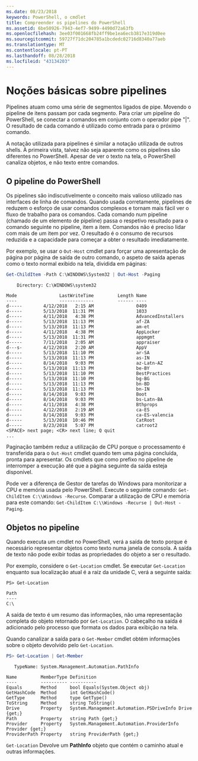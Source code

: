 ```yaml
---
ms.date: 08/23/2018
keywords: PowerShell, o cmdlet
title: Compreender os pipelines do PowerShell
ms.assetid: 6be50926-7943-4ef7-9499-4490d72a63fb
ms.openlocfilehash: 3ee03f001668fb24ff9be1ea6ecb3817e319d0ee
ms.sourcegitcommit: 59727f71dc204785a1bcdedc02716d8340a77aeb
ms.translationtype: MT
ms.contentlocale: pt-PT
ms.lasthandoff: 08/28/2018
ms.locfileid: "43134203"
---
```

# <a name="understanding-pipelines"></a>Noções básicas sobre pipelines

Pipelines atuam como uma série de segmentos ligados de pipe. Movendo o pipeline de itens passam por cada segmento. Para criar um pipeline do PowerShell, se conectar a comandos em conjunto com o operador pipe "|". O resultado de cada comando é utilizado como entrada para o próximo comando.

A notação utilizada para pipelines é similar a notação utilizada de outros shells. À primeira vista, talvez não seja aparente como os pipelines são diferentes no PowerShell. Apesar de ver o texto na tela, o PowerShell canaliza objetos, e não texto entre comandos.

## <a name="the-powershell-pipeline"></a>O pipeline do PowerShell

Os pipelines são indiscutivelmente o conceito mais valioso utilizado nas interfaces de linha de comandos. Quando usada corretamente, pipelines de reduzem o esforço de usar comandos complexos e tornam mais fácil ver o fluxo de trabalho para os comandos. Cada comando num pipeline (chamado de um elemento de pipeline) passa o respetivo resultado para o comando seguinte no pipeline, item a item. Comandos não é preciso lidar com mais de um item por vez. O resultado é o consumo de recursos reduzida e a capacidade para começar a obter o resultado imediatamente.

Por exemplo, se usar o `Out-Host` cmdlet para forçar uma apresentação de página por página de saída de outro comando, o aspeto de saída apenas como o texto normal exibido na tela, dividida em páginas:

```powershell
Get-ChildItem -Path C:\WINDOWS\System32 | Out-Host -Paging
```

```Output
    Directory: C:\WINDOWS\system32

Mode                LastWriteTime         Length Name
----                -------------         ------ ----
d-----        4/12/2018   2:15 AM                0409
d-----        5/13/2018  11:31 PM                1033
d-----        4/11/2018   4:38 PM                AdvancedInstallers
d-----        5/13/2018  11:13 PM                af-ZA
d-----        5/13/2018  11:13 PM                am-et
d-----        4/11/2018   4:38 PM                AppLocker
d-----        5/13/2018  11:31 PM                appmgmt
d-----        7/11/2018   2:05 AM                appraiser
d---s-        4/12/2018   2:20 AM                AppV
d-----        5/13/2018  11:10 PM                ar-SA
d-----        5/13/2018  11:13 PM                as-IN
d-----        8/14/2018   9:03 PM                az-Latn-AZ
d-----        5/13/2018  11:13 PM                be-BY
d-----        5/13/2018  11:10 PM                BestPractices
d-----        5/13/2018  11:10 PM                bg-BG
d-----        5/13/2018  11:13 PM                bn-BD
d-----        5/13/2018  11:13 PM                bn-IN
d-----        8/14/2018   9:03 PM                Boot
d-----        8/14/2018   9:03 PM                bs-Latn-BA
d-----        4/11/2018   4:38 PM                Bthprops
d-----        4/12/2018   2:19 AM                ca-ES
d-----        8/14/2018   9:03 PM                ca-ES-valencia
d-----        5/13/2018  10:46 PM                CatRoot
d-----        8/23/2018   5:07 PM                catroot2
<SPACE> next page; <CR> next line; Q quit
...
```

Paginação também reduz a utilização de CPU porque o processamento é transferida para o `Out-Host` cmdlet quando tem uma página concluída, pronta para apresentar. Os cmdlets que como prefixo no pipeline de interromper a execução até que a página seguinte da saída esteja disponível.

Pode ver a diferença de Gestor de tarefas do Windows para monitorizar a CPU e memória usada pelo PowerShell. Execute o seguinte comando: `Get-ChildItem C:\\Windows -Recurse`. Comparar a utilização de CPU e memória para este comando: `Get-ChildItem C:\\Windows -Recurse | Out-Host -Paging`.

## <a name="objects-in-the-pipeline"></a>Objetos no pipeline

Quando executa um cmdlet no PowerShell, verá a saída de texto porque é necessário representar objetos como texto numa janela de consola. A saída de texto não pode exibir todas as propriedades do objeto a ser o resultado.

Por exemplo, considere o `Get-Location` cmdlet. Se executar `Get-Location` enquanto sua localização atual é a raiz da unidade C, verá a seguinte saída:

```
PS> Get-Location

Path
----
C:\
```

A saída de texto é um resumo das informações, não uma representação completa do objeto retornado por `Get-Location`. O cabeçalho na saída é adicionado pelo processo que formata os dados para exibição na tela.

Quando canalizar a saída para o `Get-Member` cmdlet obtém informações sobre o objeto devolvido pelo `Get-Location`.

```powershell
PS> Get-Location | Get-Member
```

```Output
   TypeName: System.Management.Automation.PathInfo

Name         MemberType Definition
----         ---------- ----------
Equals       Method     bool Equals(System.Object obj)
GetHashCode  Method     int GetHashCode()
GetType      Method     type GetType()
ToString     Method     string ToString()
Drive        Property   System.Management.Automation.PSDriveInfo Drive {get;}
Path         Property   string Path {get;}
Provider     Property   System.Management.Automation.ProviderInfo Provider {get;}
ProviderPath Property   string ProviderPath {get;}
```

`Get-Location` Devolve um **PathInfo** objeto que contém o caminho atual e outras informações.

